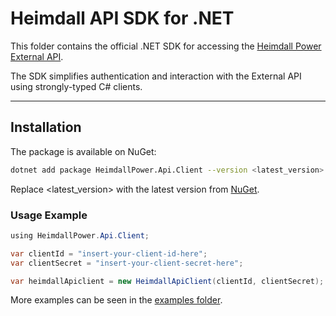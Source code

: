 # Heimdall API SDK for .NET

This folder contains the official .NET SDK for accessing the [Heimdall Power External API](https://developer.heimdallcloud.com/docs/welcome).

The SDK simplifies authentication and interaction with the External API using strongly-typed C# clients.

---

## Installation

The package is available on NuGet:

```bash
dotnet add package HeimdallPower.Api.Client --version <latest_version>
```

Replace <latest_version> with the latest version from [NuGet](https://www.nuget.org/packages/HeimdallPower.Api.Client).

### Usage Example

```csharp
﻿using HeimdallPower.Api.Client;

var clientId = "insert-your-client-id-here";
var clientSecret = "insert-your-client-secret-here";

var heimdallApiclient = new HeimdallApiClient(clientId, clientSecret);

```

More examples can be seen in the [examples folder](examples).
